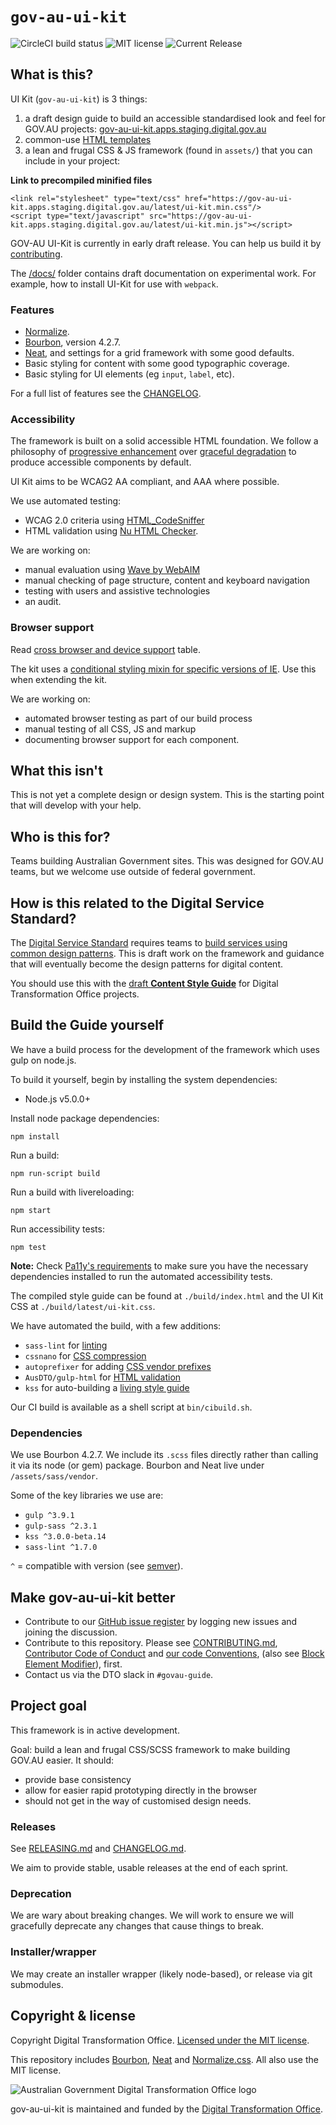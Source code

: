 # `gov-au-ui-kit`

![CircleCI build status](https://circleci.com/gh/AusDTO/gov-au-ui-kit.svg?style=shield) ![MIT license](https://img.shields.io/badge/license-MIT-brightgreen.svg) ![Current Release](https://img.shields.io/github/release/AusDTO/gov-au-ui-kit.svg?maxAge=2592000)

## What is this?

UI Kit (`gov-au-ui-kit`) is 3 things:

1. a draft design guide to build an accessible standardised look and feel for GOV.AU projects: [gov-au-ui-kit.apps.staging.digital.gov.au](http://gov-au-ui-kit.apps.staging.digital.gov.au/)
2. common-use [HTML templates](/examples)
3. a lean and frugal CSS & JS framework (found in `assets/`) that you can
include in your project:

**Link to precompiled minified files**

```
<link rel="stylesheet" type="text/css" href="https://gov-au-ui-kit.apps.staging.digital.gov.au/latest/ui-kit.min.css"/>
<script type="text/javascript" src="https://gov-au-ui-kit.apps.staging.digital.gov.au/latest/ui-kit.min.js"></script>
```

GOV-AU UI-Kit is currently in early draft release. You can help us build it by [contributing](CONTRIBUTING.md).

The [/docs/](https://github.com/AusDTO/gov-au-ui-kit/tree/develop/docs) folder contains draft documentation on experimental work. For example, how to install UI-Kit for use with `webpack`.

### Features

- <a href="https://necolas.github.io/normalize.css/" rel="external">Normalize</a>.
- <a href="http://bourbon.io/" rel="external">Bourbon</a>, version 4.2.7.
- <a href="http://neat.bourbon.io/" rel="external">Neat</a>, and settings for a grid framework with some good defaults.
- Basic styling for content with some good typographic coverage.
- Basic styling for UI elements (eg `input`, `label`, etc).

For a full list of features see the [CHANGELOG](CHANGELOG.md).

### Accessibility

The framework is built on a solid accessible HTML foundation. We follow a philosophy of <a href="https://en.wikipedia.org/wiki/Progressive_enhancement" rel="external">progressive enhancement</a> over <a href="https://en.wikipedia.org/wiki/Fault_tolerance" rel="external">graceful degradation</a> to produce accessible components by default.

UI Kit aims to be WCAG2 AA compliant, and AAA where possible.

We use automated testing:
- WCAG 2.0 criteria using <a href="http://squizlabs.github.io/HTML_CodeSniffer/" rel="external">HTML_CodeSniffer</a>
- HTML validation using <a href="http://validator.github.io/validator/" rel="external">Nu HTML Checker</a>.

We are working on:
- manual evaluation using <a href="http://wave.webaim.org/" rel="external">Wave by WebAIM</a>
- manual checking of page structure, content and keyboard navigation
- testing with users and assistive technologies
- an audit.

### Browser support
Read [cross browser and device support](BROWSER-SUPPORT.md) table.

The kit uses a [conditional styling mixin for specific versions of IE](https://github.com/AusDTO/gov-au-ui-kit/tree/develop/assets/sass/_ie.scss). Use this when extending the kit.

We are working on:

- automated browser testing as part of our build process
- manual testing of all CSS, JS and markup
- documenting browser support for each component.

## What this isn't

This is not yet a complete design or design system. This is the starting point that will develop with your help.

## Who is this for?

Teams building Australian Government sites. This was designed for GOV.AU teams, but we welcome use outside of federal government.

## How is this related to the Digital Service Standard?

The <a href="https://www.dto.gov.au/standard/" rel="external">Digital Service Standard</a> requires teams to <a href="https://www.dto.gov.au/standard/6-consistent-and-responsive/" rel="external">build services using common design patterns</a>. This is draft work on the framework and guidance that will eventually become the design patterns for digital content.

You should use this with the <a href="http://content-style-guide.apps.staging.digital.gov.au/" rel="external">draft <strong>Content Style Guide</strong></a> for Digital Transformation Office projects.

## Build the Guide yourself

We have a build process for the development of the framework which uses gulp on node.js.

To build it yourself, begin by installing the system dependencies:
- Node.js v5.0.0+

Install node package dependencies:

```
npm install
```

Run a build:

```
npm run-script build
```

Run a build with livereloading:

```
npm start
```

Run accessibility tests:

```
npm test
```

**Note:** Check [Pa11y's requirements](https://github.com/pa11y/pa11y#requirements) to make sure you have the necessary dependencies installed to run the automated accessibility tests.

The compiled style guide can be found at `./build/index.html` and the UI Kit CSS
at `./build/latest/ui-kit.css`.

We have automated the build, with a few additions:

- `sass-lint` for <a href="https://en.wikipedia.org/wiki/Lint_(software)" rel="external">linting</a>
- `cssnano` for <a href="http://cssnano.co/" rel="external">CSS compression</a>
- `autoprefixer` for adding <a href="https://autoprefixer.github.io/" rel="external">CSS vendor prefixes</a>
- `AusDTO/gulp-html` for <a href="https://github.com/AusDTO/gulp-html" rel="external">HTML validation</a>
- `kss` for auto-building a <a href="http://warpspire.com/kss/" rel="external">living style guide</a>

Our CI build is available as a shell script at `bin/cibuild.sh`.

### Dependencies

We use Bourbon 4.2.7. We include its `.scss` files directly rather than calling it via its node (or gem) package. Bourbon and Neat live under `/assets/sass/vendor`.

Some of the key libraries we use are:
- `gulp ^3.9.1`
- `gulp-sass ^2.3.1`
- `kss ^3.0.0-beta.14`
- `sass-lint ^1.7.0`

`^` = compatible with version (see <a href="https://docs.npmjs.com/misc/semver#caret-ranges-123-025-004" rel="external">semver</a>).

## Make gov-au-ui-kit better

- Contribute to our <a href="https://github.com/AusDTO/gov-au-ui-kit/issues" rel="external">GitHub issue register</a> by logging new issues and joining the discussion.
- Contribute to this repository. Please see [CONTRIBUTING.md](CONTRIBUTING.md), [Contributor Code of Conduct](code_of_conduct.md) and [our code Conventions](conventions.md), (also see <a href="http://getbem.com/" rel="external">Block Element Modifier</a>), first.
- Contact us via the DTO slack in `#govau-guide`.

## Project goal

This framework is in active development.

Goal: build a lean and frugal CSS/SCSS framework to make building GOV.AU easier. It should:

- provide base consistency
- allow for easier rapid prototyping directly in the browser
- should not get in the way of customised design needs.

### Releases

See [RELEASING.md](RELEASING.md) and [CHANGELOG.md](CHANGELOG.md).

We aim to provide stable, usable releases at the end of each sprint.

### Deprecation

We are wary about breaking changes. We will work to ensure we will gracefully deprecate any changes that cause things to break.

### Installer/wrapper

We may create an installer wrapper (likely node-based), or release via git submodules.

## Copyright & license

Copyright Digital Transformation Office. <a href="(https://github.com/AusDTO/gov-au-ui-kit/blob/master/LICENSE" rel="external license">Licensed under the MIT license</a>.

This repository includes <a href="http://bourbon.io/" rel="external">Bourbon</a>, <a href="http://neat.bourbon.io/" rel="external">Neat</a> and <a href="https://necolas.github.io/normalize.css/" rel="external">Normalize.css</a>. All also use the MIT license.

![Australian Government Digital Transformation Office logo](https://www.dto.gov.au/images/govt-crest.png)

gov-au-ui-kit is maintained and funded by the <a href="https://www.dto.gov.au/" rel="external">Digital Transformation Office</a>.
